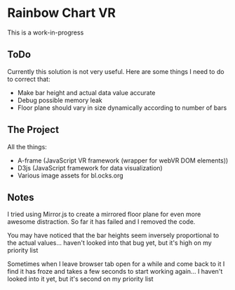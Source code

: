 Rainbow Chart VR
=========================

This is a work-in-progress


ToDo
------------

Currently this solution is not very useful.
Here are some things I need to do to correct that:
- Make bar height and actual data value accurate
- Debug possible memory leak
- Floor plane should vary in size dynamically according to number of bars


The Project
------------

All the things:
- A-frame (JavaScript VR framework (wrapper for webVR DOM elements))
- D3js (JavaScript framework for data visualization)
- Various image assets for bl.ocks.org


Notes
-------------

I tried using Mirror.js to create a mirrored floor plane for even more awesome distraction.  So far it has failed and I removed the code.

You may have noticed that the bar heights seem inversely proportional to the actual values...  haven't looked into that bug yet, but it's high on my priority list

Sometimes when I leave browser tab open for a while and come back to it I find it has froze and takes a few seconds to start working again...  I haven't looked into it yet, but it's second on my priority list